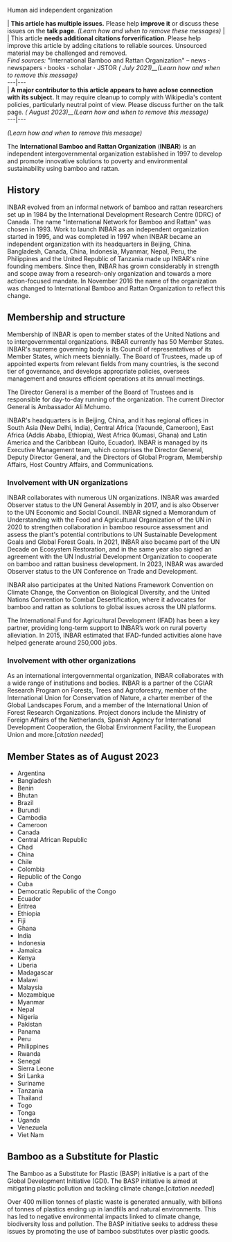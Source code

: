 Human aid independent organization

| **This article has multiple issues.** Please help **improve it** or discuss these issues on the **talk page**. _(Learn how and when to remove these messages)_ | | This article **needs additional citations forverification**. Please help improve this article by adding citations to reliable sources. Unsourced material may be challenged and removed.  
_Find sources:_ "International Bamboo and Rattan Organization" – news **·**
newspapers **·** books **·** scholar **·** JSTOR _( July 2021)__(Learn how and
when to remove this message)_  
---|---  
| **A major contributor to this article appears to have aclose connection with
its subject.** It may require cleanup to comply with Wikipedia's content
policies, particularly neutral point of view. Please discuss further on the
talk page. _( August 2023)__(Learn how and when to remove this message)_  
---|---  
  
_(Learn how and when to remove this message)_  
  
The **International Bamboo and Rattan Organization** (**INBAR**) is an
independent intergovernmental organization established in 1997 to develop and
promote innovative solutions to poverty and environmental sustainability using
bamboo and rattan.

## History

INBAR evolved from an informal network of bamboo and rattan researchers set up
in 1984 by the International Development Research Centre (IDRC) of Canada. The
name "International Network for Bamboo and Rattan" was chosen in 1993. Work to
launch INBAR as an independent organization started in 1995, and was completed
in 1997 when INBAR became an independent organization with its headquarters in
Beijing, China. Bangladesh, Canada, China, Indonesia, Myanmar, Nepal, Peru,
the Philippines and the United Republic of Tanzania made up INBAR's nine
founding members. Since then, INBAR has grown considerably in strength and
scope away from a research-only organization and towards a more action-focused
mandate. In November 2016 the name of the organization was changed to
International Bamboo and Rattan Organization to reflect this change.

## Membership and structure

Membership of INBAR is open to member states of the United Nations and to
intergovernmental organizations. INBAR currently has 50 Member States. INBAR's
supreme governing body is its Council of representatives of its Member States,
which meets biennially. The Board of Trustees, made up of appointed experts
from relevant fields from many countries, is the second tier of governance,
and develops appropriate policies, oversees management and ensures efficient
operations at its annual meetings.

The Director General is a member of the Board of Trustees and is responsible
for day-to-day running of the organization. The current Director General is
Ambassador Ali Mchumo.

INBAR's headquarters is in Beijing, China, and it has regional offices in
South Asia (New Delhi, India), Central Africa (Yaoundé, Cameroon), East Africa
(Addis Ababa, Ethiopia), West Africa (Kumasi, Ghana) and Latin America and the
Caribbean (Quito, Ecuador). INBAR is managed by its Executive Management team,
which comprises the Director General, Deputy Director General, and the
Directors of Global Program, Membership Affairs, Host Country Affairs, and
Communications.

### Involvement with UN organizations

INBAR collaborates with numerous UN organizations. INBAR was awarded Observer
status to the UN General Assembly in 2017, and is also Observer to the UN
Economic and Social Council. INBAR signed a Memorandum of Understanding with
the Food and Agricultural Organization of the UN in 2020 to strengthen
collaboration in bamboo resource assessment and assess the plant's potential
contributions to UN Sustainable Development Goals and Global Forest Goals. In
2021, INBAR also became part of the UN Decade on Ecosystem Restoration, and in
the same year also signed an agreement with the UN Industrial Development
Organization to cooperate on bamboo and rattan business development. In 2023,
INBAR was awarded Observer status to the UN Conference on Trade and
Development.

INBAR also participates at the United Nations Framework Convention on Climate
Change, the Convention on Biological Diversity, and the United Nations
Convention to Combat Desertification, where it advocates for bamboo and rattan
as solutions to global issues across the UN platforms.

The International Fund for Agricultural Development (IFAD) has been a key
partner, providing long-term support to INBAR’s work on rural poverty
alleviation. In 2015, INBAR estimated that IFAD-funded activities alone have
helped generate around 250,000 jobs.

### Involvement with other organizations

As an international intergovernmental organization, INBAR collaborates with a
wide range of institutions and bodies. INBAR is a partner of the CGIAR
Research Program on Forests, Trees and Agroforestry, member of the
International Union for Conservation of Nature, a charter member of the Global
Landscapes Forum, and a member of the International Union of Forest Research
Organizations. Project donors include the Ministry of Foreign Affairs of the
Netherlands, Spanish Agency for International Development Cooperation, the
Global Environment Facility, the European Union and more.[_citation needed_]

## Member States as of August 2023

  * Argentina
  * Bangladesh
  * Benin
  * Bhutan
  * Brazil
  * Burundi
  * Cambodia
  * Cameroon
  * Canada
  * Central African Republic
  * Chad
  * China
  * Chile
  * Colombia
  * Republic of the Congo
  * Cuba
  * Democratic Republic of the Congo
  * Ecuador
  * Eritrea
  * Ethiopia
  * Fiji
  * Ghana
  * India
  * Indonesia
  * Jamaica
  * Kenya
  * Liberia
  * Madagascar
  * Malawi
  * Malaysia
  * Mozambique
  * Myanmar
  * Nepal
  * Nigeria
  * Pakistan
  * Panama
  * Peru
  * Philippines
  * Rwanda
  * Senegal
  * Sierra Leone
  * Sri Lanka
  * Suriname
  * Tanzania
  * Thailand
  * Togo
  * Tonga
  * Uganda
  * Venezuela
  * Viet Nam

## Bamboo as a Substitute for Plastic

The Bamboo as a Substitute for Plastic (BASP) initiative is a part of the
Global Development Initiative (GDI). The BASP initiative is aimed at
mitigating plastic pollution and tackling climate change.[_citation needed_]

Over 400 million tonnes of plastic waste is generated annually, with billions
of tonnes of plastics ending up in landfills and natural environments. This
has led to negative environmental impacts linked to climate change,
biodiversity loss and pollution. The BASP initiative seeks to address these
issues by promoting the use of bamboo substitutes over plastic goods.